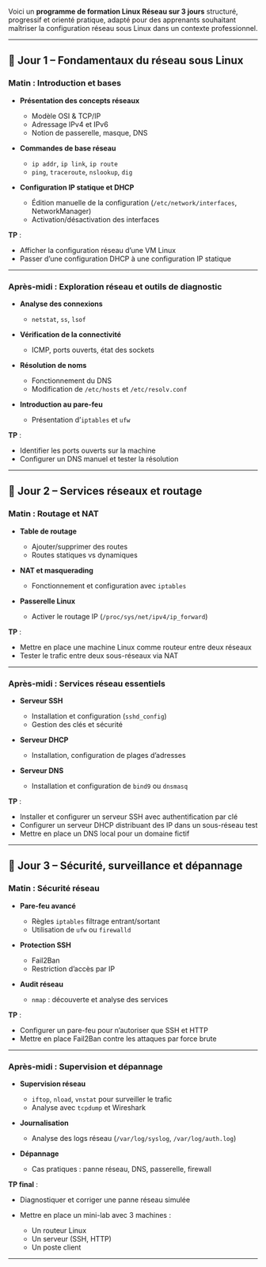 Voici un **programme de formation Linux Réseau sur 3 jours** structuré, progressif et orienté pratique, adapté pour des apprenants souhaitant maîtriser la configuration réseau sous Linux dans un contexte professionnel.

---

## **📅 Jour 1 – Fondamentaux du réseau sous Linux**

### **Matin : Introduction et bases**

* **Présentation des concepts réseaux**

  * Modèle OSI & TCP/IP
  * Adressage IPv4 et IPv6
  * Notion de passerelle, masque, DNS
* **Commandes de base réseau**

  * `ip addr`, `ip link`, `ip route`
  * `ping`, `traceroute`, `nslookup`, `dig`
* **Configuration IP statique et DHCP**

  * Édition manuelle de la configuration (`/etc/network/interfaces`, NetworkManager)
  * Activation/désactivation des interfaces

**TP** :

* Afficher la configuration réseau d’une VM Linux
* Passer d’une configuration DHCP à une configuration IP statique

---

### **Après-midi : Exploration réseau et outils de diagnostic**

* **Analyse des connexions**

  * `netstat`, `ss`, `lsof`
* **Vérification de la connectivité**

  * ICMP, ports ouverts, état des sockets
* **Résolution de noms**

  * Fonctionnement du DNS
  * Modification de `/etc/hosts` et `/etc/resolv.conf`
* **Introduction au pare-feu**

  * Présentation d’`iptables` et `ufw`

**TP** :

* Identifier les ports ouverts sur la machine
* Configurer un DNS manuel et tester la résolution

---

## **📅 Jour 2 – Services réseaux et routage**

### **Matin : Routage et NAT**

* **Table de routage**

  * Ajouter/supprimer des routes
  * Routes statiques vs dynamiques
* **NAT et masquerading**

  * Fonctionnement et configuration avec `iptables`
* **Passerelle Linux**

  * Activer le routage IP (`/proc/sys/net/ipv4/ip_forward`)

**TP** :

* Mettre en place une machine Linux comme routeur entre deux réseaux
* Tester le trafic entre deux sous-réseaux via NAT

---

### **Après-midi : Services réseau essentiels**

* **Serveur SSH**

  * Installation et configuration (`sshd_config`)
  * Gestion des clés et sécurité
* **Serveur DHCP**

  * Installation, configuration de plages d’adresses
* **Serveur DNS**

  * Installation et configuration de `bind9` ou `dnsmasq`

**TP** :

* Installer et configurer un serveur SSH avec authentification par clé
* Configurer un serveur DHCP distribuant des IP dans un sous-réseau test
* Mettre en place un DNS local pour un domaine fictif

---

## **📅 Jour 3 – Sécurité, surveillance et dépannage**

### **Matin : Sécurité réseau**

* **Pare-feu avancé**

  * Règles `iptables` filtrage entrant/sortant
  * Utilisation de `ufw` ou `firewalld`
* **Protection SSH**

  * Fail2Ban
  * Restriction d’accès par IP
* **Audit réseau**

  * `nmap` : découverte et analyse des services

**TP** :

* Configurer un pare-feu pour n’autoriser que SSH et HTTP
* Mettre en place Fail2Ban contre les attaques par force brute

---

### **Après-midi : Supervision et dépannage**

* **Supervision réseau**

  * `iftop`, `nload`, `vnstat` pour surveiller le trafic
  * Analyse avec `tcpdump` et Wireshark
* **Journalisation**

  * Analyse des logs réseau (`/var/log/syslog`, `/var/log/auth.log`)
* **Dépannage**

  * Cas pratiques : panne réseau, DNS, passerelle, firewall

**TP final** :

* Diagnostiquer et corriger une panne réseau simulée
* Mettre en place un mini-lab avec 3 machines :

  * Un routeur Linux
  * Un serveur (SSH, HTTP)
  * Un poste client

---

